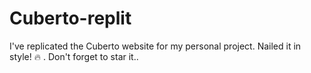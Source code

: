 # Cuberto-replit
I've replicated the Cuberto website for my personal project. Nailed it in style! 🔥 . Don't forget to star it..

